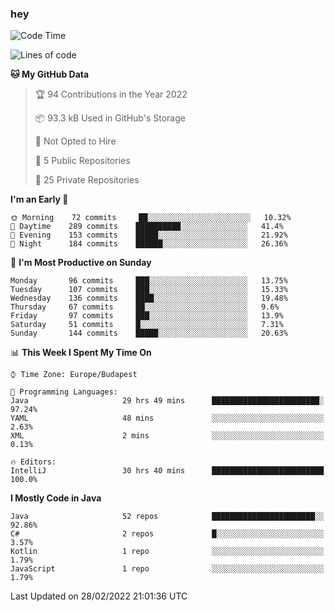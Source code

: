 ### hey

<!--START_SECTION:waka-->
![Code Time](http://img.shields.io/badge/Code%20Time-598%20hrs%2036%20mins-blue)

![Lines of code](https://img.shields.io/badge/From%20Hello%20World%20I%27ve%20Written-444%20Thousand%20lines%20of%20code-blue)

**🐱 My GitHub Data** 

> 🏆 94 Contributions in the Year 2022
 > 
> 📦 93.3 kB Used in GitHub's Storage 
 > 
> 🚫 Not Opted to Hire
 > 
> 📜 5 Public Repositories 
 > 
> 🔑 25 Private Repositories  
 > 
**I'm an Early 🐤** 

```text
🌞 Morning    72 commits     ██░░░░░░░░░░░░░░░░░░░░░░░   10.32% 
🌆 Daytime    289 commits    ██████████░░░░░░░░░░░░░░░   41.4% 
🌃 Evening    153 commits    █████░░░░░░░░░░░░░░░░░░░░   21.92% 
🌙 Night      184 commits    ██████░░░░░░░░░░░░░░░░░░░   26.36%

```
📅 **I'm Most Productive on Sunday** 

```text
Monday       96 commits     ███░░░░░░░░░░░░░░░░░░░░░░   13.75% 
Tuesday      107 commits    ███░░░░░░░░░░░░░░░░░░░░░░   15.33% 
Wednesday    136 commits    ████░░░░░░░░░░░░░░░░░░░░░   19.48% 
Thursday     67 commits     ██░░░░░░░░░░░░░░░░░░░░░░░   9.6% 
Friday       97 commits     ███░░░░░░░░░░░░░░░░░░░░░░   13.9% 
Saturday     51 commits     █░░░░░░░░░░░░░░░░░░░░░░░░   7.31% 
Sunday       144 commits    █████░░░░░░░░░░░░░░░░░░░░   20.63%

```


📊 **This Week I Spent My Time On** 

```text
⌚︎ Time Zone: Europe/Budapest

💬 Programming Languages: 
Java                     29 hrs 49 mins      ████████████████████████░   97.24% 
YAML                     48 mins             ░░░░░░░░░░░░░░░░░░░░░░░░░   2.63% 
XML                      2 mins              ░░░░░░░░░░░░░░░░░░░░░░░░░   0.13%

🔥 Editors: 
IntelliJ                 30 hrs 40 mins      █████████████████████████   100.0%

```

**I Mostly Code in Java** 

```text
Java                     52 repos            ███████████████████████░░   92.86% 
C#                       2 repos             █░░░░░░░░░░░░░░░░░░░░░░░░   3.57% 
Kotlin                   1 repo              ░░░░░░░░░░░░░░░░░░░░░░░░░   1.79% 
JavaScript               1 repo              ░░░░░░░░░░░░░░░░░░░░░░░░░   1.79%

```



 Last Updated on 28/02/2022 21:01:36 UTC
<!--END_SECTION:waka-->
